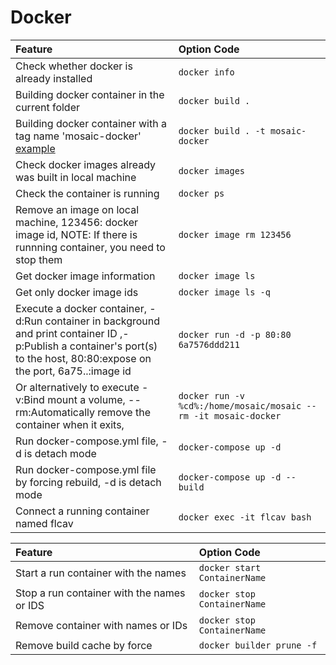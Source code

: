 # Docker

| Feature  | Option Code |
| :------------- | :------------- |
|Check whether docker is already installed|`docker info`|
|Building docker container in the current folder|`docker build .`|
|Building docker container with a tag name 'mosaic-docker' [example](https://github.com/ide3a/mosaic#2-build-docker-image)|`docker build . -t mosaic-docker`|
|Check docker images already was built in local machine|`docker images`|
|Check the container is running|`docker ps`|
|Remove an image on local machine, 123456: docker image id, NOTE: If there is runnning container, you need to stop them|`docker image rm 123456`|
|Get docker image information|`docker image ls`|
|Get only docker image ids|`docker image ls -q`|
|Execute a docker container, -d:Run container in background and print container ID ,-p:Publish a container's port(s) to the host, 80:80:expose on the port, 6a75..:image id|`docker run -d -p 80:80 6a7576ddd211`|
|Or alternatively to execute -v:Bind mount a volume, --rm:Automatically remove the container when it exits, |`docker run -v %cd%:/home/mosaic/mosaic --rm -it mosaic-docker`|
|Run docker-compose.yml file, -d is detach mode|`docker-compose up -d`|
|Run docker-compose.yml file by forcing rebuild, -d is detach mode|`docker-compose up -d --build`|
|Connect a running container named flcav|`docker exec -it flcav bash`|


| Feature  | Option Code |
| :------------- | :------------- |
|Start a run container with the names|`docker start ContainerName`|
|Stop a run container with the names or IDS|`docker stop ContainerName`|
|Remove container with names or IDs|`docker stop ContainerName`|
|Remove build cache by force|`docker builder prune -f`|
